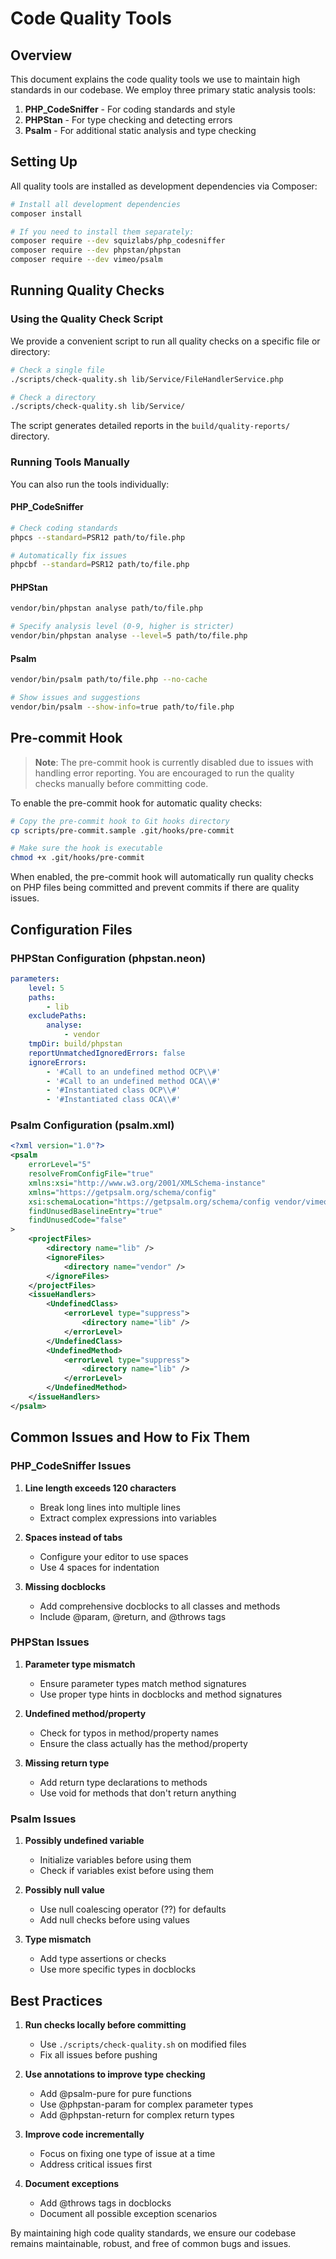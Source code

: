 # Code Quality Tools

## Overview

This document explains the code quality tools we use to maintain high standards in our codebase. We employ three primary static analysis tools:

1. **PHP_CodeSniffer** - For coding standards and style
2. **PHPStan** - For type checking and detecting errors
3. **Psalm** - For additional static analysis and type checking

## Setting Up

All quality tools are installed as development dependencies via Composer:

```bash
# Install all development dependencies
composer install

# If you need to install them separately:
composer require --dev squizlabs/php_codesniffer
composer require --dev phpstan/phpstan
composer require --dev vimeo/psalm
```

## Running Quality Checks

### Using the Quality Check Script

We provide a convenient script to run all quality checks on a specific file or directory:

```bash
# Check a single file
./scripts/check-quality.sh lib/Service/FileHandlerService.php

# Check a directory
./scripts/check-quality.sh lib/Service/
```

The script generates detailed reports in the `build/quality-reports/` directory.

### Running Tools Manually

You can also run the tools individually:

#### PHP_CodeSniffer

```bash
# Check coding standards
phpcs --standard=PSR12 path/to/file.php

# Automatically fix issues
phpcbf --standard=PSR12 path/to/file.php
```

#### PHPStan

```bash
vendor/bin/phpstan analyse path/to/file.php

# Specify analysis level (0-9, higher is stricter)
vendor/bin/phpstan analyse --level=5 path/to/file.php
```

#### Psalm

```bash
vendor/bin/psalm path/to/file.php --no-cache

# Show issues and suggestions
vendor/bin/psalm --show-info=true path/to/file.php
```

## Pre-commit Hook

> **Note**: The pre-commit hook is currently disabled due to issues with handling error reporting. You are encouraged to run the quality checks manually before committing code.

To enable the pre-commit hook for automatic quality checks:

```bash
# Copy the pre-commit hook to Git hooks directory
cp scripts/pre-commit.sample .git/hooks/pre-commit

# Make sure the hook is executable
chmod +x .git/hooks/pre-commit
```

When enabled, the pre-commit hook will automatically run quality checks on PHP files being committed and prevent commits if there are quality issues.

## Configuration Files

### PHPStan Configuration (phpstan.neon)

```yaml
parameters:
    level: 5
    paths:
        - lib
    excludePaths:
        analyse:
            - vendor
    tmpDir: build/phpstan
    reportUnmatchedIgnoredErrors: false
    ignoreErrors:
        - '#Call to an undefined method OCP\\#'
        - '#Call to an undefined method OCA\\#'
        - '#Instantiated class OCP\\#'
        - '#Instantiated class OCA\\#'
```

### Psalm Configuration (psalm.xml)

```xml
<?xml version="1.0"?>
<psalm
    errorLevel="5"
    resolveFromConfigFile="true"
    xmlns:xsi="http://www.w3.org/2001/XMLSchema-instance"
    xmlns="https://getpsalm.org/schema/config"
    xsi:schemaLocation="https://getpsalm.org/schema/config vendor/vimeo/psalm/config.xsd"
    findUnusedBaselineEntry="true"
    findUnusedCode="false"
>
    <projectFiles>
        <directory name="lib" />
        <ignoreFiles>
            <directory name="vendor" />
        </ignoreFiles>
    </projectFiles>
    <issueHandlers>
        <UndefinedClass>
            <errorLevel type="suppress">
                <directory name="lib" />
            </errorLevel>
        </UndefinedClass>
        <UndefinedMethod>
            <errorLevel type="suppress">
                <directory name="lib" />
            </errorLevel>
        </UndefinedMethod>
    </issueHandlers>
</psalm>
```

## Common Issues and How to Fix Them

### PHP_CodeSniffer Issues

1. **Line length exceeds 120 characters**
   - Break long lines into multiple lines
   - Extract complex expressions into variables

2. **Spaces instead of tabs**
   - Configure your editor to use spaces
   - Use 4 spaces for indentation

3. **Missing docblocks**
   - Add comprehensive docblocks to all classes and methods
   - Include @param, @return, and @throws tags

### PHPStan Issues

1. **Parameter type mismatch**
   - Ensure parameter types match method signatures
   - Use proper type hints in docblocks and method signatures

2. **Undefined method/property**
   - Check for typos in method/property names
   - Ensure the class actually has the method/property

3. **Missing return type**
   - Add return type declarations to methods
   - Use void for methods that don't return anything

### Psalm Issues

1. **Possibly undefined variable**
   - Initialize variables before using them
   - Check if variables exist before using them

2. **Possibly null value**
   - Use null coalescing operator (??) for defaults
   - Add null checks before using values

3. **Type mismatch**
   - Add type assertions or checks
   - Use more specific types in docblocks

## Best Practices

1. **Run checks locally before committing**
   - Use `./scripts/check-quality.sh` on modified files
   - Fix all issues before pushing

2. **Use annotations to improve type checking**
   - Add @psalm-pure for pure functions
   - Use @phpstan-param for complex parameter types
   - Add @phpstan-return for complex return types

3. **Improve code incrementally**
   - Focus on fixing one type of issue at a time
   - Address critical issues first

4. **Document exceptions**
   - Add @throws tags in docblocks
   - Document all possible exception scenarios

By maintaining high code quality standards, we ensure our codebase remains maintainable, robust, and free of common bugs and issues. 
